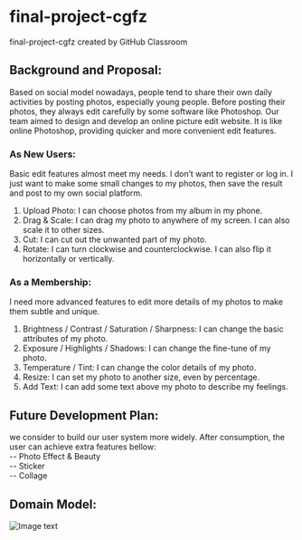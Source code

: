 # final-project-cgfz
final-project-cgfz created by GitHub Classroom
## Background and Proposal:
Based on social model nowadays, people tend to share their own daily activities by posting photos, especially young people. Before posting their photos, they always edit carefully by some software like Photoshop. Our team aimed to design and develop an online picture edit website. It is like online Photoshop, providing quicker and more convenient edit features. 

### As New Users:
Basic edit features almost meet my needs. I don’t want to register or log in. I just want to make some small changes to my photos, then save the result and post to my own social platform.
1. Upload Photo: I can choose photos from my album in my phone. 
2. Drag & Scale: I can drag my photo to anywhere of my screen. I can also scale it to other sizes.
3. Cut: I can cut out the unwanted part of my photo.
4. Rotate: I can turn clockwise and counterclockwise. I can also flip it horizontally or vertically.

### As a Membership:
I need more advanced features to edit more details of my photos to make them subtle and unique.
1. Brightness / Contrast / Saturation / Sharpness: I can change the basic attributes of my photo.
2. Exposure / Highlights / Shadows: I can change the fine-tune of my photo.
3. Temperature / Tint: I can change the color details of my photo.
4. Resize: I can set my photo to another size, even by percentage.
5. Add Text: I can add some text above my photo to describe my feelings.

## Future Development Plan:
we consider to build our user system more widely. After consumption, the user can achieve extra features bellow:<br/>
-- Photo Effect & Beauty<br/>
-- Sticker<br/>
-- Collage<br/>
## Domain Model:
![Image text](https://github.com/neu-mis-info6150-fall-2018/final-project-cgfz/blob/master/domain_model_image/domain_model.svg)
